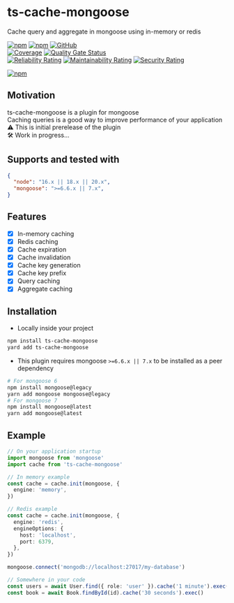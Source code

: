 # ts-cache-mongoose

Cache query and aggregate in mongoose using in-memory or redis

[![npm](https://img.shields.io/npm/v/ts-cache-mongoose)](https://www.npmjs.com/package/ts-cache-mongoose)
[![npm](https://img.shields.io/npm/dt/ts-cache-mongoose)](https://www.npmjs.com/package/ts-cache-mongoose)
[![GitHub](https://img.shields.io/github/license/ilovepixelart/ts-cache-mongoose)](https://github.com/ilovepixelart/ts-cache-mongoose/blob/main/LICENSE)
\
[![Coverage](https://sonarcloud.io/api/project_badges/measure?project=ilovepixelart_ts-cache-mongoose&metric=coverage)](https://sonarcloud.io/summary/new_code?id=ilovepixelart_ts-cache-mongoose)
[![Quality Gate Status](https://sonarcloud.io/api/project_badges/measure?project=ilovepixelart_ts-cache-mongoose&metric=alert_status)](https://sonarcloud.io/summary/new_code?id=ilovepixelart_ts-cache-mongoose)
\
[![Reliability Rating](https://sonarcloud.io/api/project_badges/measure?project=ilovepixelart_ts-cache-mongoose&metric=reliability_rating)](https://sonarcloud.io/summary/new_code?id=ilovepixelart_ts-cache-mongoose)
[![Maintainability Rating](https://sonarcloud.io/api/project_badges/measure?project=ilovepixelart_ts-cache-mongoose&metric=sqale_rating)](https://sonarcloud.io/summary/new_code?id=ilovepixelart_ts-cache-mongoose)
[![Security Rating](https://sonarcloud.io/api/project_badges/measure?project=ilovepixelart_ts-cache-mongoose&metric=security_rating)](https://sonarcloud.io/summary/new_code?id=ilovepixelart_ts-cache-mongoose)

[![npm](https://nodei.co/npm/ts-cache-mongoose.png)](https://www.npmjs.com/package/ts-cache-mongoose)

## Motivation

ts-cache-mongoose is a plugin for mongoose
\
Caching queries is a good way to improve performance of your application
\
⚠️ This is initial prerelease of the plugin
\
🛠️ Work in progress...

## Supports and tested with

```json
{
  "node": "16.x || 18.x || 20.x",
  "mongoose": ">=6.6.x || 7.x",
}
```

## Features

- [x] In-memory caching
- [x] Redis caching
- [x] Cache expiration
- [x] Cache invalidation
- [x] Cache key generation
- [x] Cache key prefix
- [x] Query caching
- [x] Aggregate caching

## Installation

- Locally inside your project

```bash
npm install ts-cache-mongoose
yard add ts-cache-mongoose
```

- This plugin requires mongoose `>=6.6.x || 7.x` to be installed as a peer dependency

```bash
# For mongoose 6
npm install mongoose@legacy
yarn add mongoose mongoose@legacy
# For mongoose 7
npm install mongoose@latest
yarn add mongoose@latest
```

## Example

```typescript
// On your application startup
import mongoose from 'mongoose'
import cache from 'ts-cache-mongoose'

// In memory example 
const cache = cache.init(mongoose, {
  engine: 'memory',
})

// Redis example
const cache = cache.init(mongoose, {
  engine: 'redis',
  engineOptions: {
    host: 'localhost',
    port: 6379,
  },
})

mongoose.connect('mongodb://localhost:27017/my-database')

// Somewhere in your code
const users = await User.find({ role: 'user' }).cache('1 minute').exec()
const book = await Book.findById(id).cache('30 seconds').exec()
```
